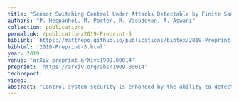 ```yaml
---
title: "Sensor Switching Control Under Attacks Detectable by Finite Sample Dynamic Watermarking Tests"
authors: "P. Hespanhol, M. Porter, R. Vasudevan, A. Aswani"
collection: publications
permalink: /publication/2019-Preprint-5
biblink: 'https://matthepo.github.io/publications/bibtex/2019-Preprint-5.txt'
bibhtml: '2019-Preprint-5.html'
year: 2019
venue: 'arXiv preprint arXiv:1909.00014'
preprint: 'https://arxiv.org/abs/1909.00014'
techreport:
video:
abstract: "Control system security is enhanced by the ability to detect malicious attacks on sensor measurements. Dynamic watermarking can detect such attacks on linear time-invariant (LTI) systems. However, existing theory focuses on attack detection and not on the use of watermarking in conjunction with attack mitigation strategies. In this paper, we study the problem of switching between two sets of sensors: One set of sensors has high accuracy but is vulnerable to attack, while the second set of sensors has low accuracy but cannot be attacked. The problem is to design a sensor switching strategy based on attack detection by dynamic watermarking. This requires new theory because existing results are not adequate to control or bound the behavior of sensor switching strategies that use finite data. To overcome this, we develop new finite sample hypothesis tests for dynamic watermarking in the case of bounded disturbances, using the modern theory of concentration of measure for random matrices. Our resulting switching strategy is validated with a simulation analysis in an autonomous driving setting, which demonstrates the strong performance of our proposed policy."
---
```

